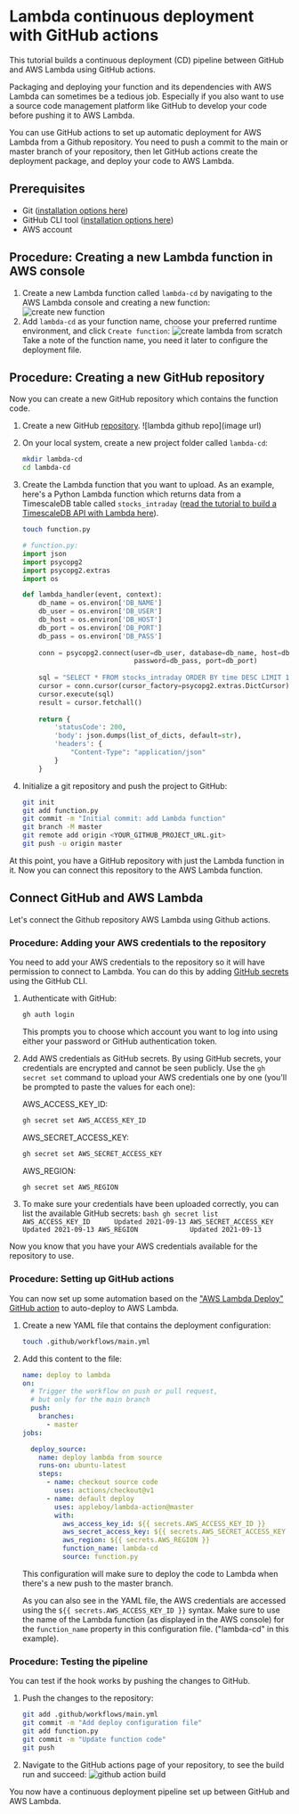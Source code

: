 # Lambda continuous deployment with GitHub actions
This tutorial builds a continuous deployment (CD) pipeline between GitHub and AWS Lambda using GitHub actions.

Packaging and deploying your function and its dependencies with AWS Lambda can sometimes be a tedious job. Especially if you also want to use a source code management platform like GitHub to develop your code before pushing it to AWS Lambda.

You can use GitHub actions to set up automatic deployment for AWS Lambda from a Github repository.
You need to push a commit to the main or master branch of your repository, then let GitHub actions create the deployment 
package, and deploy your code to AWS Lambda.

## Prerequisites
* Git ([installation options here](https://git-scm.com/book/en/v2/Getting-Started-Installing-Git))
* GitHub CLI tool ([installation options here](https://github.com/cli/cli#installation))
* AWS account

## Procedure: Creating a new Lambda function in AWS console
1.  Create a new Lambda function called `lambda-cd` by navigating to the AWS Lambda console and creating a new function:
    ![create new function](https://assets.timescale.com/docs/images/tutorials/aws-lambda-tutorial/create_new_function.png)
1.  Add `lambda-cd` as your function name, choose your preferred runtime environment, and click `Create function`:
    ![create lambda from scratch](https://assets.timescale.com/docs/images/tutorials/aws-lambda-tutorial/from_scratch.png)
    Take a note of the function name, you need it later to configure the deployment file.

## Procedure: Creating a new GitHub repository
Now you can create a new GitHub repository which contains the function code.

1.  Create a new GitHub [repository](https://github.com/new).
    ![lambda github repo](image url)
1.  On your local system, create a new project folder called `lambda-cd`:
    ```bash
    mkdir lambda-cd
    cd lambda-cd
    ```
1.  Create the Lambda function that you want to upload.
    As an example, here's a Python Lambda function which returns data from a TimescaleDB table called `stocks_intraday`
    ([read the tutorial to build a TimescaleDB API with Lambda here](/tutorials/aws-lambda/create-data-api/)).
    ```bash
    touch function.py
    ```

    ```python
    # function.py:
    import json
    import psycopg2
    import psycopg2.extras
    import os
    
    def lambda_handler(event, context):
        db_name = os.environ['DB_NAME']
        db_user = os.environ['DB_USER']
        db_host = os.environ['DB_HOST']
        db_port = os.environ['DB_PORT']
        db_pass = os.environ['DB_PASS']
        
        conn = psycopg2.connect(user=db_user, database=db_name, host=db_host,
                                password=db_pass, port=db_port)
        
        sql = "SELECT * FROM stocks_intraday ORDER BY time DESC LIMIT 10"
        cursor = conn.cursor(cursor_factory=psycopg2.extras.DictCursor)
        cursor.execute(sql)
        result = cursor.fetchall()
        
        return {
            'statusCode': 200,
            'body': json.dumps(list_of_dicts, default=str),
            'headers': {
                "Content-Type": "application/json"
            }
        }
    ```
1.  Initialize a git repository and push the project to GitHub:
    ```bash
    git init
    git add function.py
    git commit -m "Initial commit: add Lambda function"
    git branch -M master
    git remote add origin <YOUR_GITHUB_PROJECT_URL.git>
    git push -u origin master
    ```

At this point, you have a GitHub repository with just the Lambda function in it. Now you can connect this repository to the AWS Lambda function.

## Connect GitHub and AWS Lambda

Let's connect the Github repository AWS Lambda using Github actions.

### Procedure: Adding your AWS credentials to the repository
You need to add your AWS credentials to the repository so it will have permission to connect to Lambda. You can do this
by adding [GitHub secrets](https://docs.github.com/en/actions/reference/encrypted-secrets) using the GitHub CLI.

1.  Authenticate with GitHub:
    ```bash
    gh auth login
    ```
    This prompts you to choose which account you want to log into using either your password or GitHub
    authentication token.
1.  Add AWS credentials as GitHub secrets. 
    By using GitHub secrets, your credentials are encrypted and cannot be seen 
    publicly. Use the `gh secret set` command to upload your AWS credentials one by one 
    (you'll be prompted to paste the values for each one):
    
    AWS_ACCESS_KEY_ID:
    ```bash
    gh secret set AWS_ACCESS_KEY_ID
    ```
    
    AWS_SECRET_ACCESS_KEY:
    ```bash
    gh secret set AWS_SECRET_ACCESS_KEY
    ```
    
    AWS_REGION:
    ```bash
    gh secret set AWS_REGION
    ```
    
1.   To make sure your credentials have been uploaded correctly, you can list the available GitHub secrets:
    ```bash
    gh secret list
    AWS_ACCESS_KEY_ID      Updated 2021-09-13
    AWS_SECRET_ACCESS_KEY  Updated 2021-09-13
    AWS_REGION             Updated 2021-09-13
    ```

Now you know that you have your AWS credentials available for the repository to use.

### Procedure: Setting up GitHub actions
You can now set up some automation based on the ["AWS Lambda Deploy" GitHub action](https://github.com/marketplace/actions/aws-lambda-deploy)
to auto-deploy to AWS Lambda.

1.  Create a new YAML file that contains the deployment configuration:
    ```bash
    touch .github/workflows/main.yml
    ```
    
1.  Add this content to the file:
    ```yml
    name: deploy to lambda
    on:
      # Trigger the workflow on push or pull request,
      # but only for the main branch
      push:
        branches:
          - master
    jobs:
    
      deploy_source:
        name: deploy lambda from source
        runs-on: ubuntu-latest
        steps:
          - name: checkout source code
            uses: actions/checkout@v1
          - name: default deploy
            uses: appleboy/lambda-action@master
            with:
              aws_access_key_id: ${{ secrets.AWS_ACCESS_KEY_ID }}
              aws_secret_access_key: ${{ secrets.AWS_SECRET_ACCESS_KEY }}
              aws_region: ${{ secrets.AWS_REGION }}
              function_name: lambda-cd
              source: function.py
    ```
    This configuration will make sure to deploy the code to Lambda when there's a new push to the master branch.

    As you can also see in the YAML file, the AWS credentials are accessed using the `${{ secrets.AWS_ACCESS_KEY_ID }}` syntax.
    Make sure to use the name of the Lambda function (as displayed in the AWS console) for the `function_name` property in this configuration file. ("lambda-cd" in this example).

### Procedure: Testing the pipeline
You can test if the hook works by pushing the changes to GitHub.

1.  Push the changes to the repository:
    ```bash
    git add .github/workflows/main.yml
    git commit -m "Add deploy configuration file"
    git add function.py
    git commit -m "Update function code"
    git push
    ```
1.  Navigate to the GitHub actions page of your repository, to see the build run and succeed:
    ![github action build](https://assets.timescale.com/docs/images/tutorials/aws-lambda-tutorial/github_action_lambda.png)

You now have a continuous deployment pipeline set up between GitHub and AWS Lambda.
